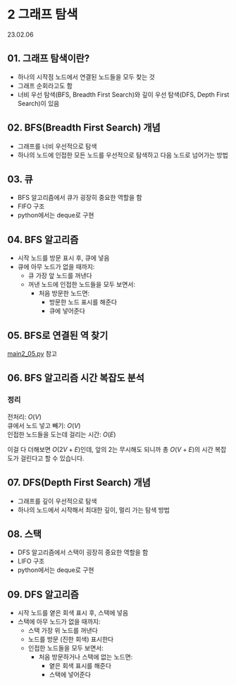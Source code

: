 # 2 그래프 탐색

23.02.06

## 01. 그래프 탐색이란?
- 하나의 시작점 노드에서 연결된 노드들을 모두 찾는 것
- 그래프 순회라고도 함
- 너비 우선 탐색(BFS, Breadth First Search)와 깊이 우선 탐색(DFS, Depth First Search)이 있음

## 02. BFS(Breadth First Search) 개념
- 그래프를 너비 우선적으로 탐색
- 하나의 노드에 인접한 모든 노드를 우선적으로 탐색하고 다음 노드로 넘어가는 방법 

## 03. 큐
- BFS 알고리즘에서 큐가 굉장히 중요한 역할을 함
- FIFO 구조
- python에서는 deque로 구현

## 04. BFS 알고리즘
- 시작 노드를 방문 표시 후, 큐에 넣음
- 큐에 아무 노드가 없을 때까지:
    - 큐 가장 앞 노드를 꺼낸다
    - 꺼낸 노드에 인접한 노드들을 모두 보면서:
        - 처음 방문한 노드면:
            - 방문한 노드 표시를 해준다
            - 큐에 넣어준다

## 05. BFS로 연결된 역 찾기

[main2_05.py](https://github.com/jaehyun-dev/Today-I-Learned/blob/353558ffcd0136a3001d25b66ce1b0c5324d89c7/Data%20Structure/3%20Graph/2%20Graph%20Search/main2_05.py) 참고

## 06. BFS 알고리즘 시간 복잡도 분석

### 정리
전처리: $O(V)$  
큐에서 노드 넣고 빼기: $O(V)$  
인접한 노드들을 도는데 걸리는 시간: $O(E)$  

이걸 다 더해보면 $O(2V + E)$인데, 앞의 2는 무시해도 되니까 총 $O(V + E)$의 시간 복잡도가 걸린다고 할 수 있습니다.

## 07. DFS(Depth First Search) 개념
- 그래프를 깊이 우선적으로 탐색
- 하나의 노드에서 시작해서 최대한 깊이, 멀리 가는 탐색 방법

## 08. 스택
- DFS 알고리즘에서 스택이 굉장히 중요한 역할을 함
- LIFO 구조
- python에서는 deque로 구현

## 09. DFS 알고리즘
- 시작 노드를 옅은 회색 표시 후, 스택에 넣음
- 스택에 아무 노드가 없을 때까지:
    - 스택 가장 위 노드를 꺼낸다
    - 노드를 방문 (진한 회색) 표시한다
    - 인접한 노드들을 모두 보면서:
        - 처음 방문하거나 스택에 없는 노드면:
            - 옅은 회색 표시를 해준다
            - 스택에 넣어준다
